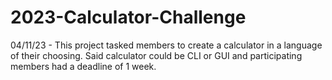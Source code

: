 # 2023-Calculator-Challenge
04/11/23 - This project tasked members to create a calculator in a language of their choosing. Said calculator could be CLI or GUI and participating members had a deadline of 1 week.
